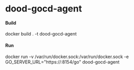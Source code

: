 # dood-gocd-agent

#### Build

docker build . -t dood-gocd-agent

#### Run

docker run -v /var/run/docker.sock:/var/run/docker.sock -e GO_SERVER_URL="https://<go-server-ip>:8154/go" dood-gocd-agent


